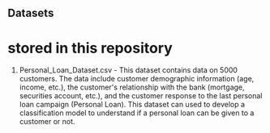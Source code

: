 ## Datasets
# stored in this repository

1. Personal_Loan_Dataset.csv - This dataset contains data on 5000 customers. The data include customer demographic information (age, income, etc.), the customer's relationship with the bank (mortgage, securities account, etc.), and the customer response to the last personal loan campaign (Personal Loan). This dataset can used to develop a classification model to understand if a personal loan can be given to a customer or not.
